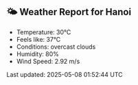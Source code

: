 <!-- WEATHER-START -->
## 🌤 Weather Report for Hanoi

- Temperature: 30°C
- Feels like: 37°C
- Conditions: overcast clouds
- Humidity: 80%
- Wind Speed: 2.92 m/s

Last updated: 2025-05-08 01:52:44 UTC
<!-- WEATHER-END -->
